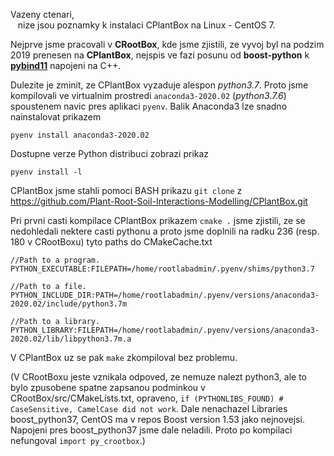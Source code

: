 Vazeny ctenari,  
&nbsp;&nbsp;&nbsp;nize jsou poznamky k instalaci CPlantBox na Linux - CentOS 7.

Nejprve jsme pracovali v **CRootBox**, kde jsme zjistili, ze vyvoj byl na podzim 2019 prenesen na **CPlantBox**, nejspis ve fazi posunu od **boost-python** k **[pybind11](https://pybind11.readthedocs.io/en/stable/benchmark.html)** napojeni na C++.

Dulezite je zminit, ze CPlantBox vyzaduje alespon *python3.7*. Proto jsme kompilovali ve virtualnim prostredi ```anaconda3-2020.02``` (*python3.7.6*) spoustenem navic pres aplikaci ```pyenv```. Balik Anaconda3 lze snadno nainstalovat prikazem

    pyenv install anaconda3-2020.02

Dostupne verze Python distribuci zobrazi prikaz

    pyenv install -l

CPlantBox jsme stahli pomoci BASH prikazu ```git clone``` z https://github.com/Plant-Root-Soil-Interactions-Modelling/CPlantBox.git

Pri prvni casti kompilace CPlantBox prikazem ```cmake .``` jsme zjistili, ze se nedohledali nektere casti pythonu a proto jsme doplnili na radku 236 (resp. 180 v CRootBoxu) tyto paths do CMakeCache.txt

    //Path to a program.
    PYTHON_EXECUTABLE:FILEPATH=/home/rootlabadmin/.pyenv/shims/python3.7

    //Path to a file.
    PYTHON_INCLUDE_DIR:PATH=/home/rootlabadmin/.pyenv/versions/anaconda3-2020.02/include/python3.7m

    //Path to a library.
    PYTHON_LIBRARY:FILEPATH=/home/rootlabadmin/.pyenv/versions/anaconda3-2020.02/lib/libpython3.7m.a

V CPlantBox uz se pak ```make``` zkompiloval bez problemu.

(V CRootBoxu jeste vznikala odpoved, ze nemuze nalezt python3, ale to bylo zpusobene spatne zapsanou podminkou v CRootBox/src/CMakeLists.txt, opraveno, ```if (PYTHONLIBS_FOUND) # CaseSensitive, CamelCase did not work```. Dale nenachazel Libraries boost_python37, CentOS ma v repos Boost version 1.53 jako nejnovejsi. Napojeni pres boost_python37 jsme dale neladili. Proto po kompilaci nefungoval ```import py_crootbox```.)
